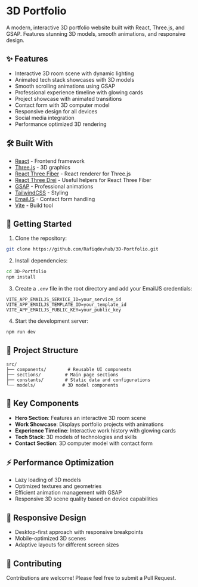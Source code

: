 # 3D Portfolio

A modern, interactive 3D portfolio website built with React, Three.js, and GSAP. Features stunning 3D models, smooth animations, and responsive design.

## ✨ Features

- Interactive 3D room scene with dynamic lighting
- Animated tech stack showcases with 3D models
- Smooth scrolling animations using GSAP
- Professional experience timeline with glowing cards
- Project showcase with animated transitions
- Contact form with 3D computer model
- Responsive design for all devices
- Social media integration
- Performance optimized 3D rendering

## 🛠️ Built With

- [React](https://reactjs.org/) - Frontend framework
- [Three.js](https://threejs.org/) - 3D graphics
- [React Three Fiber](https://docs.pmnd.rs/react-three-fiber) - React renderer for Three.js
- [React Three Drei](https://github.com/pmndrs/drei) - Useful helpers for React Three Fiber
- [GSAP](https://greensock.com/gsap/) - Professional animations
- [TailwindCSS](https://tailwindcss.com/) - Styling
- [EmailJS](https://www.emailjs.com/) - Contact form handling
- [Vite](https://vitejs.dev/) - Build tool

## 🚀 Getting Started

1. Clone the repository:

```bash
git clone https://github.com/Rafiqdevhub/3D-Portfolio.git
```

2. Install dependencies:

```bash
cd 3D-Portfolio
npm install
```

3. Create a `.env` file in the root directory and add your EmailJS credentials:

```env
VITE_APP_EMAILJS_SERVICE_ID=your_service_id
VITE_APP_EMAILJS_TEMPLATE_ID=your_template_id
VITE_APP_EMAILJS_PUBLIC_KEY=your_public_key
```

4. Start the development server:

```bash
npm run dev
```

## 📁 Project Structure

```
src/
├── components/        # Reusable UI components
├── sections/         # Main page sections
├── constants/        # Static data and configurations
└── models/          # 3D model components
```

## 🎨 Key Components

- **Hero Section**: Features an interactive 3D room scene
- **Work Showcase**: Displays portfolio projects with animations
- **Experience Timeline**: Interactive work history with glowing cards
- **Tech Stack**: 3D models of technologies and skills
- **Contact Section**: 3D computer model with contact form

## ⚡ Performance Optimization

- Lazy loading of 3D models
- Optimized textures and geometries
- Efficient animation management with GSAP
- Responsive 3D scene quality based on device capabilities

## 📱 Responsive Design

- Desktop-first approach with responsive breakpoints
- Mobile-optimized 3D scenes
- Adaptive layouts for different screen sizes

## 🤝 Contributing

Contributions are welcome! Please feel free to submit a Pull Request.
